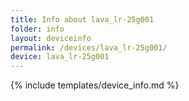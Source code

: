 ```yaml
---
title: Info about lava_lr-25g001
folder: info
layout: deviceinfo
permalink: /devices/lava_lr-25g001/
device: lava_lr-25g001
---
```

{% include templates/device_info.md %}
